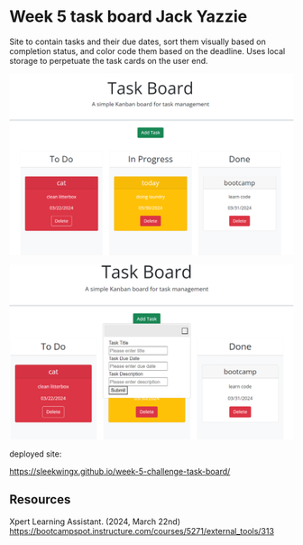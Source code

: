 # Week 5 task board Jack Yazzie

Site to contain tasks and their due dates, sort them visually based on completion status, and color code them based on the deadline.
Uses local storage to perpetuate the task cards on the user end.

![alt text](image.png)

![alt text](image-1.png)

deployed site:

https://sleekwingx.github.io/week-5-challenge-task-board/

## Resources

Xpert Learning Assistant. (2024, March 22nd) https://bootcampspot.instructure.com/courses/5271/external_tools/313
